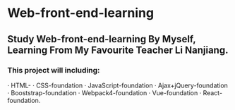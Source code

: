 # Web-front-end-learning
## Study Web-front-end-learning By Myself, Learning From My Favourite Teacher Li Nanjiang.
### This project will including: 
· HTML-
· CSS-foundation
· JavaScript-foundation
· Ajax+jQuery-foundation
· Booststrap-foundation
· Webpack4-foundation
· Vue-foundation
· React-foundation.
